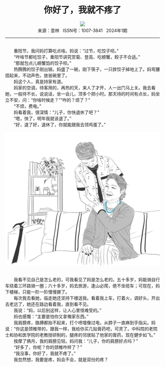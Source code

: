 # <center>你好了，我就不疼了</center>

<div align=center><img src="https://raw.githubusercontent.com/leaguecn/magazines/main/img_authors/%d7%f7%d5%df%a3%ba%d0%a1%bf%e1%c1%a8.jpg"></div>

<center>来源：意林   ISSN号：1007-3841   2024年1期</center>

* * *

<br>　　重阳节，我问妈打算吃点啥。妈说：“过节，吃饺子呗。”  
　　“咋啥节都吃饺子，重阳节讲究赏菊、登高、吃螃蟹，餃子不合适。”  
　　“那就包点儿螃蟹馅的饺子呗。”  
　　热腾腾的饺子刚出锅，妈盛了一碗，刚下筷子，一只胖饺子掉地上了。妈弯腰捏起来，不动声色，放爸碗里了。  
　　妈这个人，真是持家有道。  
　　妈家的空调，待客用的，再热的天，来人了才开，人一出门马上关。我去看她，一般待不长，说说话，坐一会儿，顶多个把小时。那天待的时间有点长，妈坐立不安，问：“你啥时候走？”“咋的？烦了？”  
　　“不烦，费电。”  
　　妈看着我，很深情：“儿子，你快退休了吧？”  
　　“嗯，快了，明年我就该退了。”  
　　“好，退了好，退休了，你就能跟我去领鸡蛋了。”

![](https://raw.githubusercontent.com/leaguecn/magazines/main/img/yili20240130-1-l.jpg)

  
<br>　　我看不见自己是怎么老的，可我看见了妈是怎么老的。五十多岁，妈能骑自行车绕着三环路骑一圈；六十多岁，妈去旅游，逢山必爬，绝不坐缆车；可现在，妈下楼梯，只能一阶一阶慢慢挪了。  
　　每次我去看她，临走她还坚持下楼送我。看着我上车，打着火，调好头，开出去老远了，她还在路边看着我，直到看不见。  
　　我说：“妈，以后别这样，让人心里怪难受的。”  
　　妈也感慨：“主要是怕你又拿俺家东西。”  
　　我肩膀疼，胳膊都抬不起来，打个喷嚏像过电，从脖子一直麻到手指尖。妈说：“你这是颈椎带的，跟我一样，我给你买几贴膏药吧，可灵了。中科院的老院士和协和医学院的老教授研制的，腿疼的邻居贴了他家的膏药，现在健步如飞。”  
　　按摩了俩月，我的肩膀见轻。妈问我：“儿子，你的肩膀好点吗？”  
　　“好多了，你呢？你的颈椎咋样了？”  
　　“我没事，你好了，我就不疼了。”  
　　我忽然想，我要是疼，妈会不会，就是双份的疼？
